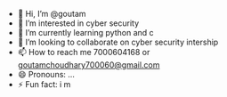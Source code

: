 - 👋 Hi, I’m @goutam
- 👀 I’m interested in cyber security 
- 🌱 I’m currently learning python and c
- 💞️ I’m looking to collaborate on cyber security intership 
- 📫 How to reach me 7000604168 or goutamchoudhary700060@gmail.com
- 😄 Pronouns: ...
- ⚡ Fun fact: i m 

<!---
goutam545/goutam545 is a ✨ special ✨ repository because its `README.md` (this file) appears on your GitHub profile.
You can click the Preview link to take a look at your changes.
--->
